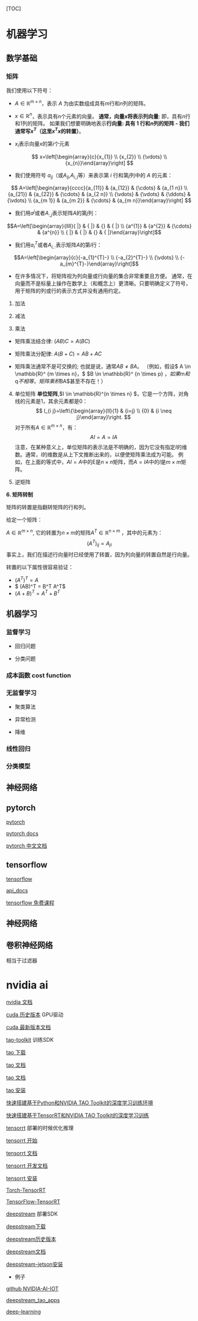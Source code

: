 [TOC]

# 机器学习

## 数学基础

### 矩阵


我们使用以下符号：

-   $A \in \mathbb{R}^{m \times n}$，表示 $A$ 为由实数组成具有$m$行和$n$列的矩阵。

-   $x \in \mathbb{R}^{ n}$，表示具有$n$个元素的向量。 **通常，向量$x$将表示列向量**: 即，具有$n$行和$1$列的矩阵。 如果我们想要明确地表示**行向量: 具有 $1$ 行和$n$列的矩阵 - 我们通常写$x^T$（这里$x^T$$x$的转置）**。

-   $x_i$表示向量$x$的第$i$个元素

$$
x=\left[\begin{array}{c}{x_{1}} \\ {x_{2}} \\ {\vdots} \\ {x_{n}}\end{array}\right]
$$

-   我们使用符号 $a_{ij}$（或$A_{ij}$,$A_{i,j}$等）来表示第 $i$ 行和第$j$列中的 $A$ 的元素：

$$
A=\left[\begin{array}{cccc}{a_{11}} & {a_{12}} & {\cdots} & {a_{1 n}} \\ {a_{21}} & {a_{22}} & {\cdots} & {a_{2 n}} \\ {\vdots} & {\vdots} & {\ddots} & {\vdots} \\ {a_{m 1}} & {a_{m 2}} & {\cdots} & {a_{m n}}\end{array}\right]
$$


-   我们用$a^j$或者$A_{:,j}$表示矩阵$A$的第$j$列：

$$A=\left[\begin{array}{llll}{ |} & { |} & {} & { |} \\ {a^{1}} & {a^{2}} & {\cdots} & {a^{n}} \\ { |} & { |} & {} & { |}\end{array}\right]$$


-   我们用$a^T_i$或者$A_{i,:}$表示矩阵$A$的第$i$行：

$$A=\left[\begin{array}{c}{-a_{1}^{T}-} \\ {-a_{2}^{T}-} \\ {\vdots} \\ {-a_{m}^{T}-}\end{array}\right]$$


-   在许多情况下，将矩阵视为列向量或行向量的集合非常重要且方便。 通常，在向量而不是标量上操作在数学上（和概念上）更清晰。只要明确定义了符号，用于矩阵的列或行的表示方式并没有通用约定。

1. 加法

2. 减法
   
3. 乘法


-   矩阵乘法结合律: $(AB)C = A(BC)$

-   矩阵乘法分配律: $A(B + C) = AB + AC$

-   矩阵乘法通常不是可交换的; 也就是说，通常$AB \ne BA$。 （例如，假设$  A \in \mathbb{R}^ {m \times n}，$ $B \in \mathbb{R}^ {n \times p} $，如果$m$和$q$不相等，矩阵乘积$BA$甚至不存在！）

4. 单位矩阵
**单位矩阵**,$I \in \mathbb{R}^{n \times n} $，它是一个方阵，对角线的元素是1，其余元素都是0：
$$
I_{i j}=\left\{\begin{array}{ll}{1} & {i=j} \\ {0} & {i \neq j}\end{array}\right.
$$
对于所有$A \in \mathbb{R}^ {m \times n}$，有：
$$
AI = A = IA
$$
注意，在某种意义上，单位矩阵的表示法是不明确的，因为它没有指定$I$的维数。通常，$I$的维数是从上下文推断出来的，以便使矩阵乘法成为可能。 例如，在上面的等式中，$AI = A$中的E是$n\times n$矩阵，而$A = IA$中的$I$是$m\times m$矩阵。

1. 逆矩阵

**6. 矩阵转制**

矩阵的转置是指翻转矩阵的行和列。

给定一个矩阵：

$A \in \mathbb{R}^ {m \times n}$, 它的转置为$n \times m$的矩阵$A^T \in \mathbb{R}^ {n \times m}$ ，其中的元素为：
$$
(A^T)_{ij} = A_{ji}
$$
事实上，我们在描述行向量时已经使用了转置，因为列向量的转置自然是行向量。

转置的以下属性很容易验证：

- $(A^T )^T = A$
- $ (AB)^T = B^T A^T$
- $(A + B)^T = A^T + B^T$


## 机器学习

### 监督学习

- 回归问题

- 分类问题

### 成本函数 cost function

### 无监督学习

- 聚类算法

- 异常检测

- 降维



### 线性回归



### 分类模型




## 神经网络



## pytorch

[pytorch](https://pytorch.org/)

[pytorch docs](https://pytorch.org/docs/stable/index.html)

[pytorch 中文文档](https://pytorch.apachecn.org/#/)

## tensorflow

[tensorflow](https://www.tensorflow.org/) 

[api_docs](https://www.tensorflow.org/api_docs/python/tf)

[tensorflow 免费课程](https://www.tensorflow.org/resources/learn-ml#courses)

## 神经网络

## 卷积神经网络

相当于过滤器

# nvidia ai

[nvidia 文档](https://docs.nvidia.com/)

[cuda 历史版本](https://developer.nvidia.com/cuda-toolkit-archive) GPU驱动

[cuda 最新版本文档](https://docs.nvidia.com/cuda/)

[tao-toolkit](https://developer.nvidia.com/tao-toolkit) 训练SDK

[tao 下载](https://catalog.ngc.nvidia.com/orgs/nvidia/teams/tao/resources/tao-getting-started)

[tao 文档](https://docs.nvidia.com/tao/tao-toolkit/index.html)

[tao 文档](https://docs.nvidia.com/tao/)

[tao 安装](https://docs.nvidia.com/tao/tao-toolkit/text/tao_toolkit_quick_start_guide.html#installing-the-pre-requisites)


[快速搭建基于Python和NVIDIA TAO Toolkit的深度学习训练环境](https://www.bilibili.com/video/BV1CS4y1D7KZ/?spm_id_from=333.999.0.0&vd_source=2a18e529afba9d517bd1187c8f358246)

[快速搭建基于TensorRT和NVIDIA TAO Toolkit的深度学习训练](https://www.bilibili.com/video/BV1s341147NG/?spm_id_from=333.999.0.0&vd_source=2a18e529afba9d517bd1187c8f358246)

[tensorrt](https://developer.nvidia.com/tensorrt) 部署的时候优化推理

[tensorrt 开始](https://developer.nvidia.com/tensorrt-getting-started)

[tensorrt 文档](https://docs.nvidia.com/deeplearning/tensorrt/archives/index.html)

[tensorrt 开发文档](https://docs.nvidia.com/deeplearning/tensorrt/developer-guide/index.html)

[tensorrt 安装](https://docs.nvidia.com/deeplearning/tensorrt/install-guide/index.html)

[Torch-TensorRT](https://catalog.ngc.nvidia.com/orgs/nvidia/containers/pytorch)

[TensorFlow-TensorRT](https://catalog.ngc.nvidia.com/orgs/nvidia/containers/tensorflow)

[deepstream](https://developer.nvidia.com/deepstream-sdk)  部署SDK

[deepstream下载](https://developer.nvidia.com/deepstream-getting-started)

[deepstream历史版本](https://developer.nvidia.com/embedded/deepstream-on-jetson-downloads-archived)

[deepstream文档](https://docs.nvidia.com/metropolis/deepstream/dev-guide/)

[deepstream-jetson安装](https://docs.nvidia.com/metropolis/deepstream/dev-guide/text/DS_Quickstart.html#jetson-setup)

- 例子

[github NVIDIA-AI-IOT](https://github.com/NVIDIA-AI-IOT)

[deepstream_tao_apps](https://github.com/NVIDIA-AI-IOT/deepstream_tao_apps)

[deep-learning](https://developer.nvidia.com/deep-learning)
